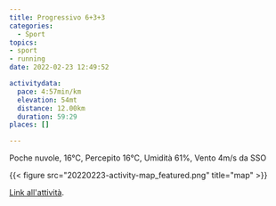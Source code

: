 ```yaml
---
title: Progressivo 6+3+3
categories: 
  - Sport
topics: 
- sport
- running
date: 2022-02-23 12:49:52

activitydata:
  pace: 4:57min/km
  elevation: 54mt
  distance: 12.00km
  duration: 59:29
places: []

---
```


Poche nuvole, 16°C, Percepito 16°C, Umidità 61%, Vento 4m/s da SSO

<!--more-->

{{<  figure src="20220223-activity-map_featured.png" title="map" >}}

[Link all'attività](https://strava.com/activities/6726115903).

